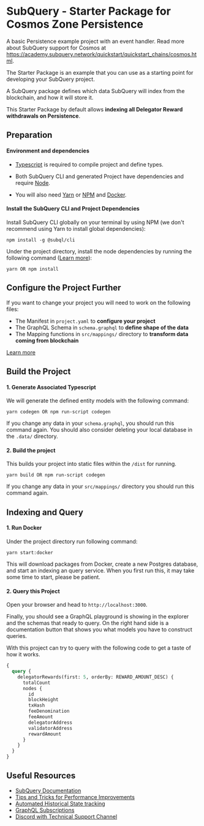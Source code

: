 # SubQuery - Starter Package for Cosmos Zone Persistence

A basic Persistence example project with an event handler. Read more about SubQuery support for Cosmos at https://academy.subquery.network/quickstart/quickstart_chains/cosmos.html.

The Starter Package is an example that you can use as a starting point for developing your SubQuery project.

A SubQuery package defines which data SubQuery will index from the blockchain, and how it will store it.

This Starter Package by default allows **indexing all Delegator Reward withdrawals on Persistence**.


## Preparation

#### Environment and dependencies

- [Typescript](https://www.typescriptlang.org/) is required to compile project and define types.

- Both SubQuery CLI and generated Project have dependencies and require [Node](https://nodejs.org/en/).

- You will also need [Yarn](https://classic.yarnpkg.com/lang/en/docs/install) or [NPM](https://docs.npmjs.com/downloading-and-installing-node-js-and-npm) and [Docker](https://docs.docker.com/engine/install/).

#### Install the SubQuery CLI and Project Dependencies

Install SubQuery CLI globally on your terminal by using NPM (we don't recommend using Yarn to install global dependencies):

```
npm install -g @subql/cli
```

Under the project directory, install the node dependencies by running the following command ([Learn more](https://academy.subquery.network/build/install.html#)):

```
yarn OR npm install
```

## Configure the Project Further

If you want to change your project you will need to work on the following files:

- The Manifest in `project.yaml` to **configure your project**
- The GraphQL Schema in `schema.graphql` to **define shape of the data**
- The Mapping functions in `src/mappings/` directory to **transform data coming from blockchain**

[Learn more](https://academy.subquery.network/build/introduction.html)

## Build the Project

#### 1. Generate Associated Typescript

We will generate the defined entity models with the following command:

```
yarn codegen OR npm run-script codegen
```

If you change any data in your `schema.graphql`, you should run this command again. You should also consider deleting your local database in the `.data/` directory.

#### 2. Build the project

This builds your project into static files within the `/dist` for running.

```
yarn build OR npm run-script codegen
```

If you change any data in your `src/mappings/` directory you should run this command again.

## Indexing and Query

#### 1. Run Docker

Under the project directory run following command:

```
yarn start:docker
```

This will download packages from Docker, create a new Postgres database, and start an indexing an query service. When you first run this, it may take some time to start, please be patient.

#### 2. Query this Project

Open your browser and head to `http://localhost:3000`.

Finally, you should see a GraphQL playground is showing in the explorer and the schemas that ready to query. On the right hand side is a documentation button that shows you what models you have to construct queries.

With this project can try to query with the following code to get a taste of how it works.

```graphql
{
  query {
    delegatorRewards(first: 5, orderBy: REWARD_AMOUNT_DESC) {
      totalCount
      nodes {
        id
        blockHeight
        txHash
        feeDenomination
        feeAmount
        delegatorAddress
        validatorAddress
        rewardAmount
      }
    }
  }
}
```

## Useful Resources

- [SubQuery Documentation](https://academy.subquery.network/)
- [Tips and Tricks for Performance Improvements](https://academy.subquery.network/faqs/faqs.html#how-can-i-optimise-my-project-to-speed-it-up)
- [Automated Historical State tracking](https://academy.subquery.network/th/run_publish/historical.html)
- [GraphQL Subscriptions](https://academy.subquery.network/run_publish/subscription.html)
- [Discord with Technical Support Channel](https://discord.com/invite/subquery)
